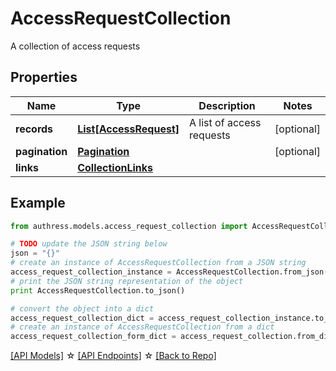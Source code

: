 # AccessRequestCollection

A collection of access requests

## Properties
Name | Type | Description | Notes
------------ | ------------- | ------------- | -------------
**records** | [**List[AccessRequest]**](AccessRequest.md) | A list of access requests | [optional]
**pagination** | [**Pagination**](Pagination.md) |  | [optional]
**links** | [**CollectionLinks**](CollectionLinks.md) |  |

## Example

```python
from authress.models.access_request_collection import AccessRequestCollection

# TODO update the JSON string below
json = "{}"
# create an instance of AccessRequestCollection from a JSON string
access_request_collection_instance = AccessRequestCollection.from_json(json)
# print the JSON string representation of the object
print AccessRequestCollection.to_json()

# convert the object into a dict
access_request_collection_dict = access_request_collection_instance.to_dict()
# create an instance of AccessRequestCollection from a dict
access_request_collection_form_dict = access_request_collection.from_dict(access_request_collection_dict)
```
[[API Models]](./README.md#documentation-for-models) ☆ [[API Endpoints]](./README.md#documentation-for-api-endpoints) ☆ [[Back to Repo]](../README.md)


